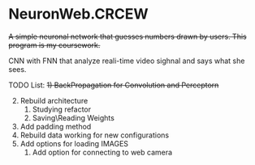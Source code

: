 # NeuronWeb.CRCEW
~~A simple neuronal network that guesses numbers drawn by users. This program is my coursework.~~

CNN with FNN that analyze reali-time video sighnal and says what she sees.

TODO List:
~~1) BackPropagation for Convolution and Perceptorn~~

  2) Rebuild architecture 
      1) Studying refactor
      2) Saving\Reading Weights
  3) Add padding method
  4) Rebuild data working for new configurations
  5) Add options for loading IMAGES
      1) Add option for connecting to web camera
